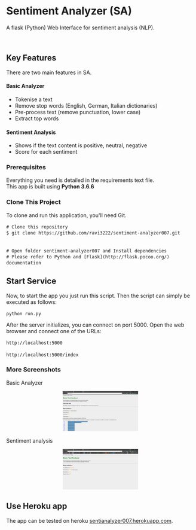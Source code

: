 # Sentiment Analyzer (SA)

A flask (Python) Web Interface for sentiment analysis (NLP).

<p align="center">
<img src="https://github.com/ravi3222/sentiment-analyzer007/blob/master/images/home.PNG" alt="Drawing" style="width:0%;"/>
</p>

## Key Features
There are two main features in SA.

#### Basic Analyzer
* Tokenise a text
* Remove stop words (English, German, Italian dictionaries)
* Pre-process text (remove punctuation, lower case)
* Extract top words

#### Sentiment Analysis
* Shows if the text content is positive, neutral, negative
* Score for each sentiment


### Prerequisites

Everything you need is detailed in the requirements text file.  
This app is built using **Python 3.6.6**


### Clone This Project

To clone and run this application, you'll need Git.

    # Clone this repository
    $ git clone https://github.com/ravi3222/sentiment-analyzer007.git
    

    # Open folder sentiment-analyzer007 and Install dependencies
    # Please refer to Python and [Flask](http://flask.pocoo.org/) documentation

## Start Service
Now, to start the app you just run this script. Then the script can simply be executed as follows:

    python run.py

After the server initializes, you can connect on port 5000. Open the web browser and connect one of the URLs:

    http://localhost:5000

    http://localhost:5000/index

### More Screenshots
Basic Analyzer

<p align="center">
<img src="https://github.com/ravi3222/sentiment-analyzer007/blob/master/images/basic_analyzer.PNG" alt="Drawing" style="width:40%;"/>
</p>

Sentiment analysis

<p align="center">
<img src="https://github.com/ravi3222/sentiment-analyzer007/blob/master/images/sent_analyzer.PNG" alt="Drawing" style="width:40%;"/>
</p>

## Use Heroku app

The app can be tested on heroku [sentianalyzer007.herokuapp.com](https://sentianalyzer007.herokuapp.com/).

